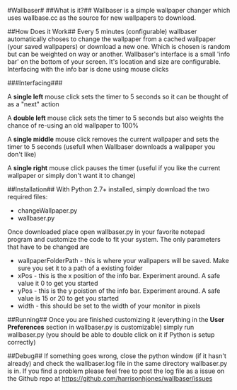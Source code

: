 #Wallbaser#
##What is it?##
Wallbaser is a simple wallpaper changer which uses wallbase.cc as the source for new wallpapers to download. 

##How Does it Work##
Every 5 minutes (configurable) wallbaser automatically choses to change the wallpaper from a cached wallpaper (your saved wallpapers) or download a new one. Which is chosen is random but can be weighted on way or another. Wallbaser's interface is a small 'info bar' on the bottom of your screen. It's location and size are configurable. Interfacing with the info bar is done using mouse clicks

###Interfacing###

A **single left** mouse click sets the timer to 5 seconds so it can be thought of as a "next" action

A **double left** mouse click sets the timer to 5 seconds but also weights the chance of re-using an old wallpaper to 100%

A **single middle** mouse click removes the current wallpaper and sets the timer to 5 seconds (usefull when Wallbaser downloads a wallpaper you don't like)

A **single right** mouse click pauses the timer (useful if you like the current wallpaper or simply don't want it to change)

##Installation##
With Python 2.7+ installed, simply download the two required files:

* changeWallpaper.py
* wallbaser.py

Once downloaded place open wallbaser.py in your favorite notepad program and customize the code to fit your system. The only parameters that have to be changed are

* wallpaperFolderPath - this is where your wallpapers will be saved. Make sure you set it to a path of a existing folder
* xPos - this is the x position of the info bar. Experiment around. A safe value it 0 to get you started
* yPos - this is the y poistion of the info bar. Experiment around. A safe value is 15 or 20 to get you started
* width - this should be set to the width of your monitor in pixels

##Running##
Once you are finished customizing it (everything in the **User Preferences** section in wallbaser.py is customizable) simply run wallbaser.py (you should be able to double click on it if Python is setup correctly)

##Debug##
If something goes wrong, close the python window (if it hasn't already) and check the wallbaser.log file in the same directory wallbaser.py is in. If you find a problem please feel free to post the log file as a issue on the Github repo at https://github.com/harrisonhjones/wallbaser/issues